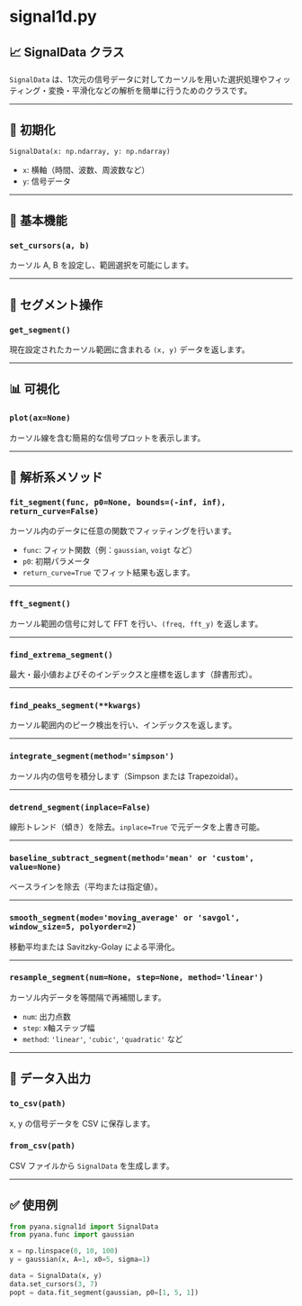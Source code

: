 # signal1d.py

## 📈 SignalData クラス

`SignalData` は、1次元の信号データに対してカーソルを用いた選択処理やフィッティング・変換・平滑化などの解析を簡単に行うためのクラスです。

---

## 🧱 初期化

```python
SignalData(x: np.ndarray, y: np.ndarray)
```

- `x`: 横軸（時間、波数、周波数など）
- `y`: 信号データ

---

## 🔧 基本機能

### `set_cursors(a, b)`
カーソル A, B を設定し、範囲選択を可能にします。

---

## 🎯 セグメント操作

### `get_segment()`
現在設定されたカーソル範囲に含まれる `(x, y)` データを返します。

---

## 📊 可視化

### `plot(ax=None)`
カーソル線を含む簡易的な信号プロットを表示します。

---

## 🧮 解析系メソッド

### `fit_segment(func, p0=None, bounds=(-inf, inf), return_curve=False)`
カーソル内のデータに任意の関数でフィッティングを行います。

- `func`: フィット関数（例：`gaussian`, `voigt` など）
- `p0`: 初期パラメータ
- `return_curve=True` でフィット結果も返します。

---

### `fft_segment()`
カーソル範囲の信号に対して FFT を行い、`(freq, fft_y)` を返します。

---

### `find_extrema_segment()`
最大・最小値およびそのインデックスと座標を返します（辞書形式）。

---

### `find_peaks_segment(**kwargs)`
カーソル範囲内のピーク検出を行い、インデックスを返します。

---

### `integrate_segment(method='simpson')`
カーソル内の信号を積分します（Simpson または Trapezoidal）。

---

### `detrend_segment(inplace=False)`
線形トレンド（傾き）を除去。`inplace=True` で元データを上書き可能。

---

### `baseline_subtract_segment(method='mean' or 'custom', value=None)`
ベースラインを除去（平均または指定値）。

---

### `smooth_segment(mode='moving_average' or 'savgol', window_size=5, polyorder=2)`
移動平均または Savitzky-Golay による平滑化。

---

### `resample_segment(num=None, step=None, method='linear')`
カーソル内データを等間隔で再補間します。

- `num`: 出力点数
- `step`: x軸ステップ幅
- `method`: `'linear'`, `'cubic'`, `'quadratic'` など

---

## 💾 データ入出力

### `to_csv(path)`
x, y の信号データを CSV に保存します。

### `from_csv(path)`
CSV ファイルから `SignalData` を生成します。

---

## ✅ 使用例

```python
from pyana.signal1d import SignalData
from pyana.func import gaussian

x = np.linspace(0, 10, 100)
y = gaussian(x, A=1, x0=5, sigma=1)

data = SignalData(x, y)
data.set_cursors(3, 7)
popt = data.fit_segment(gaussian, p0=[1, 5, 1])
```
